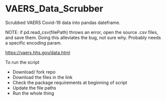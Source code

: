 # VAERS_Data_Scrubber
Scrubbed VAERS Covid-19 data into pandas dateframe.

NOTE: if pd.read_csv(filePath) throws an error, open the source .csv files, and save them. Doing this alleviates the bug, not sure why. Probably needs a specific encoding param.

https://vaers.hhs.gov/data.html

To run the script
- Download/ fork repo
- Download the files in the link
- Check the package requirements at beginning of script
- Update the file paths
- Run the whole thing
